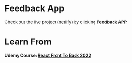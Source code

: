 # Feedback App

Check out the live project ([netlify](https://www.netlify.com/)) by clicking  **[Feedback APP](https://rjun-feedback-project.netlify.app/)**

# Learn From
**Udemy Course: [React Front To Back 2022](https://www.udemy.com/course/react-front-to-back-2022/)**
